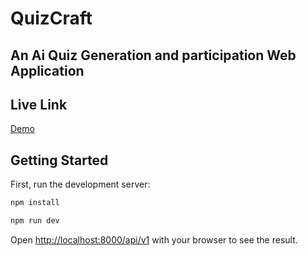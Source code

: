 # QuizCraft
## An Ai Quiz Generation and participation Web Application

## Live Link
<a href="https://quizcraft-client.vercel.app/">Demo</a>

## Getting Started

First, run the development server:

```bash
npm install
```

```bash
npm run dev
```


Open [http://localhost:8000/api/v1](http://localhost:8000/api/v1) with your browser to see the result.


